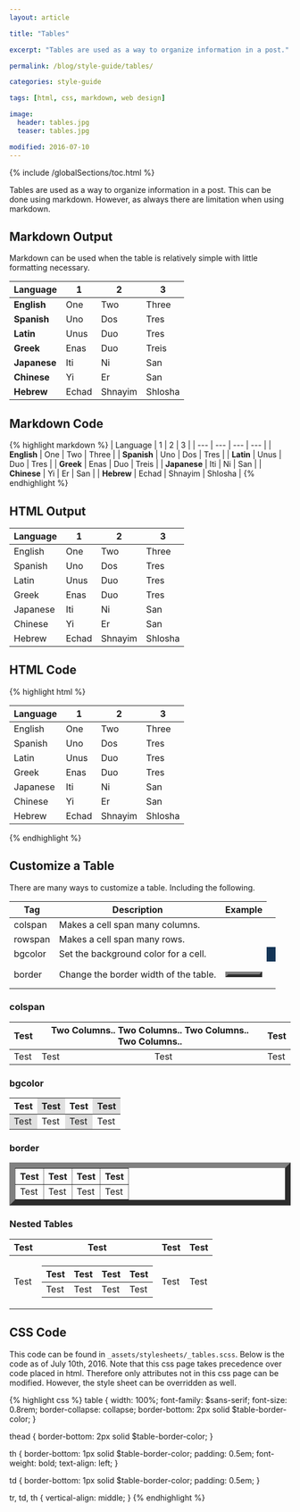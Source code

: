 ```yaml
---
layout: article

title: "Tables"

excerpt: "Tables are used as a way to organize information in a post."

permalink: /blog/style-guide/tables/

categories: style-guide

tags: [html, css, markdown, web design]

image:
  header: tables.jpg
  teaser: tables.jpg

modified: 2016-07-10
---
```


{% include /globalSections/toc.html %}

Tables are used as a way to organize information in a post. This can be done using markdown. However, as always there are limitation when using markdown.

## Markdown Output

Markdown can be used when the table is relatively simple with little formatting necessary.

| Language     | 1     | 2       | 3       |
| ---          | ---   | ---     | ---     |
| **English**  | One   | Two     | Three   |
| **Spanish**  | Uno   | Dos     | Tres    |
| **Latin**    | Unus  | Duo     | Tres    |
| **Greek**    | Enas  | Duo     | Treis   |
| **Japanese** | Iti   | Ni      | San     |
| **Chinese**  | Yi    | Er      | San     |
| **Hebrew**   | Echad | Shnayim | Shlosha |

## Markdown Code

{% highlight markdown %}
| Language     | 1     | 2       | 3       |
| ---          | ---   | ---     | ---     |
| **English**  | One   | Two     | Three   |
| **Spanish**  | Uno   | Dos     | Tres    |
| **Latin**    | Unus  | Duo     | Tres    |
| **Greek**    | Enas  | Duo     | Treis   |
| **Japanese** | Iti   | Ni      | San     |
| **Chinese**  | Yi    | Er      | San     |
| **Hebrew**   | Echad | Shnayim | Shlosha |
{% endhighlight %}

## HTML Output

<table>
  <thread>
      <tr>
        <th>Language</th>
        <th>1</th> 
        <th>2</th>
        <th>3</th>
      </tr>
  </thread>
  <tbody>
      <tr>
        <td>English</td>
        <td>One</td> 
        <td>Two</td>
        <td>Three</td>
      </tr>
      <tr>
        <td>Spanish</td>
        <td>Uno</td> 
        <td>Dos</td>
        <td>Tres</td>
      </tr>
      <tr>
        <td>Latin</td>
        <td>Unus</td> 
        <td>Duo</td>
        <td>Tres</td>
      </tr>
      <tr>
        <td>Greek</td>
        <td>Enas</td> 
        <td>Duo</td>
        <td>Tres</td>
      </tr>
      <tr>
        <td>Japanese</td>
        <td>Iti</td> 
        <td>Ni</td>
        <td>San</td>
      </tr>
      <tr>
        <td>Chinese</td>
        <td>Yi</td> 
        <td>Er</td>
        <td>San</td>
      </tr>
      <tr>
        <td>Hebrew</td>
        <td>Echad</td> 
        <td>Shnayim</td>
        <td>Shlosha</td>
      </tr>
  </tbody>
</table>

## HTML Code

{% highlight html %}
<table>
  <thread>
      <tr>
        <th>Language</th>
        <th>1</th> 
        <th>2</th>
        <th>3</th>
      </tr>
  </thread>
  <tbody>
      <tr>
        <td>English</td>
        <td>One</td> 
        <td>Two</td>
        <td>Three</td>
      </tr>
      <tr>
        <td>Spanish</td>
        <td>Uno</td> 
        <td>Dos</td>
        <td>Tres</td>
      </tr>
      <tr>
        <td>Latin</td>
        <td>Unus</td> 
        <td>Duo</td>
        <td>Tres</td>
      </tr>
      <tr>
        <td>Greek</td>
        <td>Enas</td> 
        <td>Duo</td>
        <td>Tres</td>
      </tr>
      <tr>
        <td>Japanese</td>
        <td>Iti</td> 
        <td>Ni</td>
        <td>San</td>
      </tr>
      <tr>
        <td>Chinese</td>
        <td>Yi</td> 
        <td>Er</td>
        <td>San</td>
      </tr>
      <tr>
        <td>Hebrew</td>
        <td>Echad</td> 
        <td>Shnayim</td>
        <td>Shlosha</td>
      </tr>
  </tbody>
</table>
{% endhighlight %}

## Customize a Table

There are many ways to customize a table. Including the following.

| Tag     | Description                           | Example                    |
| ---     | ---                                   | ---                        | 
| colspan | Makes a cell span many columns.       | <td colspan="2"></td>      |
| rowspan | Makes a cell span many rows.          | <td colspan="2"></td>      |
| bgcolor | Set the background color for a cell.  | <td bgcolor="123456"></td> |
| border  | Change the border width of the table. | <table border="5"></table> |

### colspan

<table>
  <thread>
      <tr>
        <th>Test</th>
        <th colspan="2">Two Columns.. Two Columns.. Two Columns.. Two Columns.. </th> 
        <th>Test</th>
      </tr>
  </thread>
  <tbody>
      <tr>
        <td>Test</td>
        <td>Test</td> 
        <td>Test</td>
        <td>Test</td>
      </tr>
  </tbody>
</table>

### bgcolor
<table>
  <thread>
      <tr>
        <th>Test</th>
        <th bgcolor="E0E0E0">Test</th> 
        <th>Test</th>
        <th bgcolor="E0E0E0">Test</th>
      </tr>
  </thread>
  <tbody>
      <tr>
        <td bgcolor="E0E0E0">Test</td>
        <td>Test</td> 
        <td bgcolor="E0E0E0">Test</td>
        <td>Test</td>
      </tr>
  </tbody>
</table>

### border
<table border="10">
  <thread>
      <tr>
        <th>Test</th>
        <th>Test</th> 
        <th>Test</th>
        <th>Test</th>
      </tr>
  </thread>
  <tbody>
      <tr>
        <td>Test</td>
        <td>Test</td> 
        <td>Test</td>
        <td>Test</td>
      </tr>
  </tbody>
</table>

### Nested Tables
<table>
  <thread>
      <tr>
        <th>Test</th>
        <th>Test</th> 
        <th>Test</th>
        <th>Test</th>
      </tr>
  </thread>
  <tbody>
      <tr>
        <td>Test</td>
        <td>
            <table>
              <thread>
                  <tr>
                    <th>Test</th>
                    <th>Test</th> 
                    <th>Test</th>
                    <th>Test</th>
                  </tr>
              </thread>
              <tbody>
                  <tr>
                    <td>Test</td>
                    <td>Test</td> 
                    <td>Test</td>
                    <td>Test</td>
                  </tr>
              </tbody>
            </table>
        </td> 
        <td>Test</td>
        <td>Test</td>
      </tr>
  </tbody>
</table>

### 

## CSS Code
This code can be found in `_assets/stylesheets/_tables.scss`. Below is the code as of July 10th, 2016. Note that this css page takes precedence over code placed in html. Therefore only attributes not in this css page can be modified. However, the style sheet can be overridden as well.

{% highlight css %}
table {
  width: 100%;
  font-family: $sans-serif;
  font-size: 0.8rem;
  border-collapse: collapse;
  border-bottom: 2px solid $table-border-color;
}

thead {
  border-bottom: 2px solid $table-border-color;
}

th {
  border-bottom: 1px solid $table-border-color;
  padding: 0.5em;
  font-weight: bold;
  text-align: left;
}

td {
  border-bottom: 1px solid $table-border-color;
  padding: 0.5em;
}

tr, td, th {
  vertical-align: middle;
}
{% endhighlight %}

